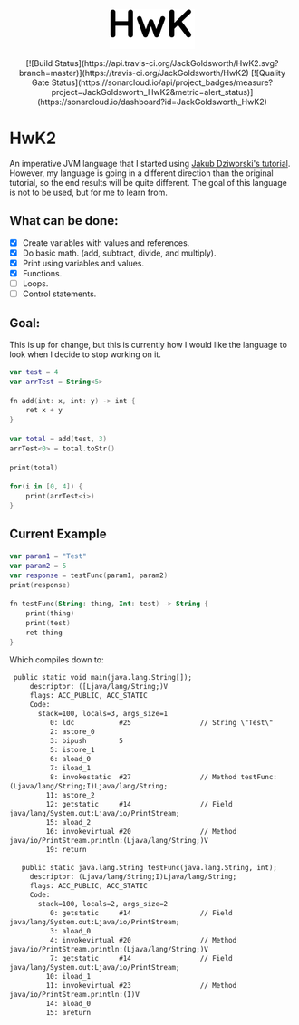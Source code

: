 <p align="center"><img width="150" height="70" src="./HwK-Logo.png" alt="HwK Logo"></p>

<p align="center">
[![Build Status](https://api.travis-ci.org/JackGoldsworth/HwK2.svg?branch=master)](https://travis-ci.org/JackGoldsworth/HwK2)
[![Quality Gate Status](https://sonarcloud.io/api/project_badges/measure?project=JackGoldsworth_HwK2&metric=alert_status)](https://sonarcloud.io/dashboard?id=JackGoldsworth_HwK2)
</p>

# HwK2
An imperative JVM language that I started using [Jakub Dziworski's tutorial](http://jakubdziworski.github.io/enkel/2016/03/10/enkel_first.html). However, my language is going in a different direction than the original tutorial, so the end results will be quite different. The goal of this language is not to be used, but for me to learn from.

## What can be done:
- [x] Create variables with values and references.
- [x] Do basic math. (add, subtract, divide, and multiply).
- [x] Print using variables and values.
- [x] Functions.
- [ ] Loops.
- [ ] Control statements.

## Goal:
This is up for change, but this is currently how I would like the language to look when I decide to stop working on it.
```kotlin
var test = 4
var arrTest = String<5>

fn add(int: x, int: y) -> int {
    ret x + y
}

var total = add(test, 3)
arrTest<0> = total.toStr()

print(total)

for(i in [0, 4]) {
    print(arrTest<i>)
}
```

## Current Example
```kotlin
var param1 = "Test"
var param2 = 5
var response = testFunc(param1, param2)
print(response)

fn testFunc(String: thing, Int: test) -> String {
    print(thing)
    print(test)
    ret thing
}
```
Which compiles down to:
```
 public static void main(java.lang.String[]);
     descriptor: ([Ljava/lang/String;)V
     flags: ACC_PUBLIC, ACC_STATIC
     Code:
       stack=100, locals=3, args_size=1
          0: ldc           #25                 // String \"Test\"
          2: astore_0
          3: bipush        5
          5: istore_1
          6: aload_0
          7: iload_1
          8: invokestatic  #27                 // Method testFunc:(Ljava/lang/String;I)Ljava/lang/String;
         11: astore_2
         12: getstatic     #14                 // Field java/lang/System.out:Ljava/io/PrintStream;
         15: aload_2
         16: invokevirtual #20                 // Method java/io/PrintStream.println:(Ljava/lang/String;)V
         19: return
 
   public static java.lang.String testFunc(java.lang.String, int);
     descriptor: (Ljava/lang/String;I)Ljava/lang/String;
     flags: ACC_PUBLIC, ACC_STATIC
     Code:
       stack=100, locals=2, args_size=2
          0: getstatic     #14                 // Field java/lang/System.out:Ljava/io/PrintStream;
          3: aload_0
          4: invokevirtual #20                 // Method java/io/PrintStream.println:(Ljava/lang/String;)V
          7: getstatic     #14                 // Field java/lang/System.out:Ljava/io/PrintStream;
         10: iload_1
         11: invokevirtual #23                 // Method java/io/PrintStream.println:(I)V
         14: aload_0
         15: areturn
```
